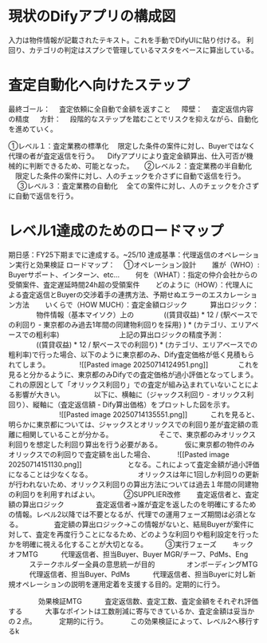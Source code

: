 
# 現状のDifyアプリの構成図

入力は物件情報が記載されたテキスト。これを手動でDifyUIに貼り付ける。
利回り、カテゴリの判定はスプシで管理しているマスタをベースに算出している。


# 査定自動化へ向けたステップ

最終ゴール：
　査定依頼に全自動で金額を返すこと
　
障壁：
　査定返信内容の精度
　
方針：
　段階的なステップを踏むことでリスクを抑えながら、自動化を進めていく。

①レベル１：査定業務の標準化
　限定した条件の案件に対し、Buyerではなく代理の者が査定返信を行う。
　Difyアプリにより査定金額算出、仕入可否が機械的に判断できるため、可能となった。
　
②レベル２：査定業務の半自動化
　限定した条件の案件に対し、人のチェックを介さずに自動で返信を行う。
　
③レベル３：査定業務の自動化
　全ての案件に対し、人のチェックを介さずに自動で返信を行う。

# レベル1達成のためのロードマップ

期日感：FY25下期までに達成する。~25/10
達成基準：代理返信のオペレーション実行と効果検証
ロードマップ：
　①オペレーション設計
　　誰が（WHO）: Buyerサポート、インターン、etc...
　　何を（WHAT）：指定の仲介会社からの受領案件、査定遅延時間24h超の受領案件
　　どのように（HOW）：代理人による査定返信とBuyerの交渉着手の連携方法、予期せぬエラーのエスカレーション方法
　　いくらで（HOW MUCH）：査定金額ロジック
　　　算出ロジック：
　　　　物件情報（基本マイソク）上の
　　　　((賃貸収益) * 12 / {駅ベースでの利回り - 東京都のみ過去1年間の同建物利回りを採用} ) * (カテゴリ、エリアベースでの粗利率)
　　　　
　　　　上記の算出ロジックの精度予測：
　　　　((賃貸収益) * 12 / 駅ベースでの利回り) * (カテゴリ、エリアベースでの粗利率)で行った場合、以下のように東京都のみ、Dify査定価格が低く見積もられてしまう。
　　　　![[Pasted image 20250714124951.png]]
　　　　これを見ると分かるように、東京都のみDifyでの査定価格が過小評価となってしまう。これの原因として「オリックス利回り」での査定が組み込まれていないことによる影響が大きい。
　　　　以下に、横軸に（ジャックス利回り - オリックス利回り）、縦軸に（査定返信額 - Dify算出価格）をプロットした図を示す。
　　　　
　　　![[Pasted image 20250714135551.png]]
　　　これを見ると、明らかに東京都については、ジャックスとオリックスでの利回り差が査定額の乖離に相関していることが分かる。
　　　
　　　そこで、東京都のみオリックス利回りを想定した利回り算出を行う必要がある。
　　　仮に東京都の物件のみオリックスでの利回りで査定額を出した場合、
　　　![[Pasted image 20250714151130.png]]
　　　
　　　となる。これによって査定金額が過小評価になることは少なくなる。
　　　
　　　オリックスは年に1回しか利回りの更新が行われないため、オリックス利回りの算出方法については過去１年間の同建物の利回りを利用すればよい。
　　
　②SUPPLIER改修
　　査定返信者と、査定額の算出ロジック
　　
　　査定返信者→誰が査定を返したのを明確にするための情報。レベル2以降では不要となるが、代理での運用フェーズ期間は必須となる。
　　
　　査定額の算出ロジック→この情報がないと、結局Buyerが案件に対して、査定を再度行うことになるため、どのような利回りや粗利設定を行ったかを明確に視える化することが大切となる。
　
　③実行フェーズ
　　キックオフMTG
　　　代理返信者、担当Buyer、Buyer MGR/チーフ、PdMs、Eng
　　　ステークホルダー全員の意思統一が目的
　　
　　オンボーディングMTG
　　　代理返信者、担当Buyer、PdMs
　　　代理返信者、担当Buyerに対し新規オペレーションの説明を運用定着を支援する目的。定期的に行う。

　　
　　効果検証MTG
　　　査定返信数、査定工数、査定金額をそれぞれ評価する
　　　大事なポイントは工数削減に寄与できているか、査定金額は妥当かの２点。
　　　定期的に行う。
　　　この効果検証によって、レベル2へ移行するk

